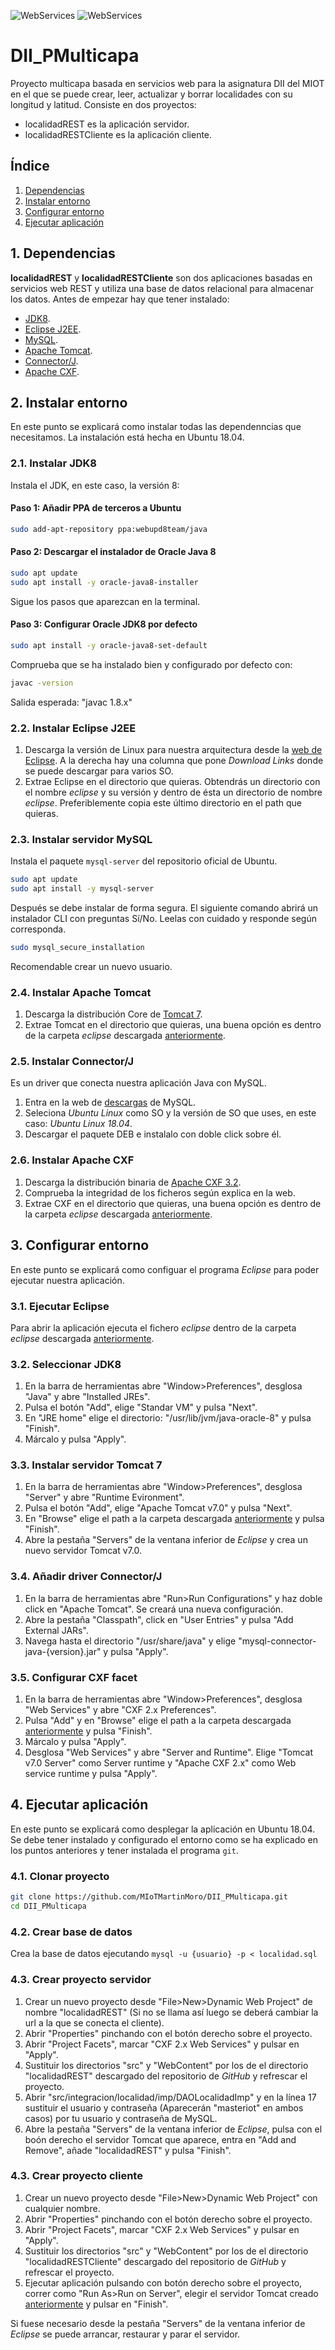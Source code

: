 ![WebServices](https://img.shields.io/badge/WebServices-REST-green.svg) ![WebServices](https://img.shields.io/badge/API-JAXRS-red.svg)

# DII_PMulticapa

Proyecto multicapa basada en servicios web para la asignatura DII del MIOT en el que se puede crear, leer, actualizar y borrar localidades con su longitud y latitud. Consiste en dos proyectos:

- localidadREST es la aplicación servidor.
- localidadRESTCliente es la aplicación cliente.

## Índice

1. [Dependencias](#1-dependencias)
2. [Instalar entorno](#2-instalar-entorno)
3. [Configurar entorno](#3-configurar-entorno)
4. [Ejecutar aplicación](#4-ejecutar-aplicación)

## 1. Dependencias

**localidadREST** y **localidadRESTCliente** son dos aplicaciones basadas en servicios web REST y utiliza una base de datos relacional para almacenar los datos. Antes de empezar hay que tener instalado:

- [JDK8](https://www.oracle.com/technetwork/java/javase/downloads/jdk8-downloads-2133151.html).
- [Eclipse J2EE](https://www.eclipse.org/).
- [MySQL](https://www.mysql.com/).
- [Apache Tomcat](https://tomcat.apache.org/).
- [Connector/J](https://dev.mysql.com/downloads/connector/j/5.1.html).
- [Apache CXF](https://cxf.apache.org/).

## 2. Instalar entorno

En este punto se explicará como instalar todas las dependenncias que necesitamos. La instalación está hecha en Ubuntu 18.04.

### 2.1. Instalar JDK8

Instala el JDK, en este caso, la versión 8:

#### Paso 1: Añadir PPA de terceros a Ubuntu

```sh
sudo add-apt-repository ppa:webupd8team/java
```

#### Paso 2: Descargar el instalador de Oracle Java 8

```sh
sudo apt update
sudo apt install -y oracle-java8-installer
```

Sigue los pasos que aparezcan en la terminal.

#### Paso 3: Configurar Oracle JDK8 por defecto

```sh
sudo apt install -y oracle-java8-set-default
```

Comprueba que se ha instalado bien y configurado por defecto con:

```sh
javac -version
```
Salida esperada: "javac 1.8.x"

### 2.2. Instalar Eclipse J2EE

1. Descarga la versión de Linux para nuestra arquitectura desde la [web de Eclipse](http://www.eclipse.org/downloads/packages/release/2018-09/r/eclipse-ide-java-ee-developers). A la derecha hay una columna que pone *Download Links* donde se puede descargar para varios SO.
2. Extrae Eclipse en el directorio que quieras. Obtendrás un directorio con el nombre *eclipse* y su versión y dentro de ésta un directorio de nombre *eclipse*. Preferiblemente copia este último directorio en el path que quieras.

### 2.3. Instalar servidor MySQL

Instala el paquete `mysql-server` del repositorio oficial de Ubuntu.

```sh
sudo apt update
sudo apt install -y mysql-server
```

Después se debe instalar de forma segura. El siguiente comando abrirá un instalador CLI con preguntas Sí/No. Leelas con cuidado y responde según corresponda.

```sh
sudo mysql_secure_installation
```

Recomendable crear un nuevo usuario.

### 2.4. Instalar Apache Tomcat

1. Descarga la distribución Core de [Tomcat 7](https://tomcat.apache.org/download-70.cgi).
2. Extrae Tomcat en el directorio que quieras, una buena opción es dentro de la carpeta *eclipse* descargada [anteriormente](#22-instalar-eclipse-j2ee).

### 2.5. Instalar Connector/J

Es un driver que conecta nuestra aplicación Java con MySQL.

1. Entra en la web de [descargas](https://dev.mysql.com/downloads/connector/j/) de MySQL.
2. Seleciona *Ubuntu Linux* como SO y la versión de SO que uses, en este caso: *Ubuntu Linux 18.04*.
3. Descargar el paquete DEB e instalalo con doble click sobre él.

### 2.6. Instalar Apache CXF

1. Descarga la distribución binaria de [Apache CXF 3.2](http://cxf.apache.org/download.html).
2. Comprueba la integridad de los ficheros según explica en la web.
3. Extrae CXF en el directorio que quieras, una buena opción es dentro de la carpeta *eclipse* descargada [anteriormente](#22-instalar-eclipse-j2ee).

## 3. Configurar entorno

En este punto se explicará como configuar el programa *Eclipse* para poder ejecutar nuestra aplicación.

### 3.1. Ejecutar Eclipse

Para abrir la aplicación ejecuta el fichero *eclipse* dentro de la carpeta *eclipse* descargada [anteriormente](#22-instalar-eclipse-j2ee).

### 3.2. Seleccionar JDK8

1. En la barra de herramientas abre "Window>Preferences", desglosa "Java" y abre "Installed JREs".
2. Pulsa el botón "Add", elige "Standar VM" y pulsa "Next".
3. En "JRE home" elige el directorio: "/usr/lib/jvm/java-oracle-8" y pulsa "Finish".
4. Márcalo y pulsa "Apply".

### 3.3. Instalar servidor Tomcat 7

1. En la barra de herramientas abre "Window>Preferences", desglosa "Server" y abre "Runtime Evironment".
2. Pulsa el botón "Add", elige "Apache Tomcat v7.0" y pulsa "Next".
3. En "Browse" elige el path a la carpeta descargada [anteriormente](#24-instalar-apache-tomcat) y pulsa "Finish".
4. Abre la pestaña "Servers" de la ventana inferior de *Eclipse* y crea un nuevo servidor Tomcat v7.0.

### 3.4. Añadir driver Connector/J

1. En la barra de herramientas abre "Run>Run Configurations" y haz doble click en "Apache Tomcat". Se creará una nueva configuración.
2. Abre la pestaña "Classpath", click en "User Entries" y pulsa "Add External JARs".
3. Navega hasta el directorio "/usr/share/java" y elige "mysql-connector-java-{version}.jar" y pulsa "Apply".

### 3.5. Configurar CXF facet

1. En la barra de herramientas abre "Window>Preferences", desglosa "Web Services" y abre "CXF 2.x Preferences".
2. Pulsa "Add" y en "Browse" elige el path a la carpeta descargada [anteriormente](#26-instalar-apache-cxf) y pulsa "Finish".
3. Márcalo y pulsa "Apply".
4. Desglosa "Web Services" y abre "Server and Runtime". Elige "Tomcat v7.0 Server" como Server runtime y "Apache CXF 2.x" como Web service runtime y pulsa "Apply".

## 4. Ejecutar aplicación

En este punto se explicará como desplegar la aplicación en Ubuntu 18.04. Se debe tener instalado y configurado el entorno como se ha explicado en los puntos anteriores y tener instalada el programa `git`.

### 4.1. Clonar proyecto

```sh
git clone https://github.com/MIoTMartinMoro/DII_PMulticapa.git
cd DII_PMulticapa
```

### 4.2. Crear base de datos

Crea la base de datos ejecutando `mysql -u {usuario} -p < localidad.sql`

### 4.3. Crear proyecto servidor

1. Crear un nuevo proyecto desde "File>New>Dynamic Web Project" de nombre "localidadREST" (Si no se llama así luego se deberá cambiar la url a la que se conecta el cliente).
2. Abrir "Properties" pinchando con el botón derecho sobre el proyecto.
3. Abrir "Project Facets", marcar "CXF 2.x Web Services" y pulsar en "Apply".
4. Sustituir los directorios "src" y "WebContent" por los de el directorio "localidadREST" descargado del repositorio de *GitHub* y refrescar el proyecto.
5. Abrir "src/integracion/localidad/imp/DAOLocalidadImp" y en la línea 17 sustituir el usuario y contraseña (Aparecerán "masteriot" en ambos casos) por tu usuario y contraseña de MySQL.
6. Abre la pestaña "Servers" de la ventana inferior de *Eclipse*, pulsa con el boón derecho el servidor Tomcat que aparece, entra en "Add and Remove", añade "localidadREST" y pulsa "Finish".

### 4.3. Crear proyecto cliente

1. Crear un nuevo proyecto desde "File>New>Dynamic Web Project" con cualquier nombre.
2. Abrir "Properties" pinchando con el botón derecho sobre el proyecto.
3. Abrir "Project Facets", marcar "CXF 2.x Web Services" y pulsar en "Apply".
4. Sustituir los directorios "src" y "WebContent" por los de el directorio "localidadRESTCliente" descargado del repositorio de *GitHub* y refrescar el proyecto.
5. Ejecutar aplicación pulsando con botón derecho sobre el proyecto, correr como "Run As>Run on Server", elegir el servidor Tomcat creado [anteriormente](#33-instalar-servidor-tomcat-7) y pulsar en "Finish".

Si fuese necesario desde la pestaña "Servers" de la ventana inferior de *Eclipse* se puede arrancar, restaurar y parar el servidor.
